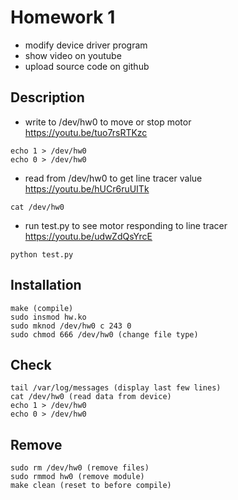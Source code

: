 # Homework 1
* modify device driver program
* show video on youtube
* upload source code on github

## Description
* write to /dev/hw0 to move or stop motor<br /> 
https://youtu.be/tuo7rsRTKzc
```
echo 1 > /dev/hw0
echo 0 > /dev/hw0
```
* read from /dev/hw0 to get line tracer value<br /> 
https://youtu.be/hUCr6ruUITk
```
cat /dev/hw0
```
* run test.py to see motor responding to line tracer<br /> 
https://youtu.be/udwZdQsYrcE
```
python test.py
```

## Installation
```
make (compile)
sudo insmod hw.ko
sudo mknod /dev/hw0 c 243 0
sudo chmod 666 /dev/hw0 (change file type)

```

## Check
```
tail /var/log/messages (display last few lines)
cat /dev/hw0 (read data from device)
echo 1 > /dev/hw0
echo 0 > /dev/hw0
```

## Remove
```
sudo rm /dev/hw0 (remove files)
sudo rmmod hw0 (remove module)
make clean (reset to before compile)
```
